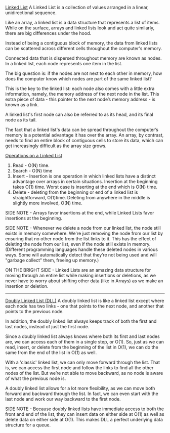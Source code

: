 <u>Linked List</u>
A Linked List is a collection of values arranged in a linear, unidirectional sequence.

Like an array, a linked list is a data structure that represents a list of items. While on the surface, arrays and linked lists look and act quite similarly, there are big differences under the hood.

Instead of being a contiguous block of memory, the data from linked lists can be scattered across different cells throughout the computer's memory.

Connected data that is dispersed throughout memory are known as nodes. In a linked list, each node represents one item in the list. 

The big question is: if the nodes are not next to each other in memory, how does the computer know which nodes are part of the same linked list?

This is the key to the linked list: each node also comes with a little extra information, namely, the memory address of the next node in the list.
This extra piece of data - this pointer to the next node’s memory address - is known as a link.

A linked list's first node can also be referred to as its head, and
its final node as its tail.

The fact that a linked list's data can be spread throughout the computer’s memory is a potential advantage it has over the array. An array, by contrast, needs to find an entire block of contiguous cells to store its data, which can get increasingly difficult as the array size grows.

<u>Operations on a Linked List</u>
1. Read - O(N) time.
2. Search - O(N) time
3. Insert - Insertion is one operation in which linked lists have a distinct advantage over arrays in certain situations. Insertion at the beginning takes O(1) time. Worst case is inserting at the end which is O(N) time.
4. Delete - deleting from the beginning or end of a linked list is straightforward, O(1)time. Deleting from anywhere in the middle is slightly more involved, O(N) time.

SIDE NOTE - Arrays favor insertions at the end, while Linked Lists favor insertions at the beginning.

SIDE NOTE - Whenever we delete a node from our linked list, the node still exists in memory somewhere. We're just removing the node from our list by ensuring that no other node from the list links to it. This has the effect of deleting the node from our list, even if the node still exists in memory.
(Different programming languages handle these deleted nodes in various ways. Some will automatically detect that they’re not being used and will "garbage collect" them, freeing up memory.)

ON THE BRIGHT SIDE - Linked Lists are an amazing data structure for moving through an entire list while making insertions or deletions, as we never have to worry about shifting other data (like in Arrays) as we make an insertion or deletion.

***
<u>Doubly Linked List (DLL)</u>
A doubly linked list is like a linked list except where each node has two links - one that points to the next node, and another that points to the previous node.

In addition, the doubly linked list always keeps track of both the first and last nodes, instead of just the first node.

Since a doubly linked list always knows where both its first and last nodes are, we can access each of them in a single step, or O(1). So, just as we can read, insert, or delete from the beginning of the list in O(1), we can do the same from the end of the list in O(1) as well.

With a 'classic' linked list, we can only move forward through the list. That is, we can access the first node and follow the links to find all the other nodes of the list. But we’re not able to move backward, as no node is aware of what the previous node is.

A doubly linked list allows for a lot more flexibility, as we can move both forward and backward through the list. In fact, we can even start with the last node and work our way backward to the first node.

SIDE NOTE - Because doubly linked lists have immediate access to both the front and end of the list, they can insert data on either side at O(1) as well as delete data on either side at O(1). This makes DLL a perfect underlying data structure for a queue.
